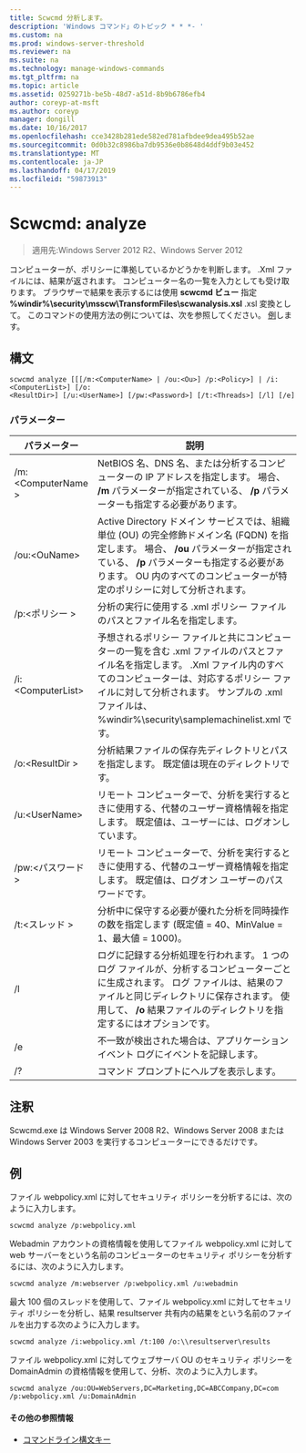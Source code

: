 ```yaml
---
title: Scwcmd 分析します。
description: 'Windows コマンド」のトピック * * *- '
ms.custom: na
ms.prod: windows-server-threshold
ms.reviewer: na
ms.suite: na
ms.technology: manage-windows-commands
ms.tgt_pltfrm: na
ms.topic: article
ms.assetid: 0259271b-be5b-48d7-a51d-8b9b6786efb4
author: coreyp-at-msft
ms.author: coreyp
manager: dongill
ms.date: 10/16/2017
ms.openlocfilehash: cce3428b281ede582ed781afbdee9dea495b52ae
ms.sourcegitcommit: 0d0b32c8986ba7db9536e0b8648d4ddf9b03e452
ms.translationtype: MT
ms.contentlocale: ja-JP
ms.lasthandoff: 04/17/2019
ms.locfileid: "59873913"
---
```

# <a name="scwcmd-analyze"></a>Scwcmd: analyze

> 適用先:Windows Server 2012 R2、Windows Server 2012

コンピューターが、ポリシーに準拠しているかどうかを判断します。 .Xml ファイルには、結果が返されます。 コンピューター名の一覧を入力としても受け取ります。 ブラウザーで結果を表示するには使用 **scwcmd ビュー** 指定 **%windir%\security\msscw\TransformFiles\scwanalysis.xsl** .xsl 変換として。 このコマンドの使用方法の例については、次を参照してください。 [例](#BKMK_Examples)します。

## <a name="syntax"></a>構文

```
scwcmd analyze [[[/m:<ComputerName> | /ou:<Ou>] /p:<Policy>] | /i:<ComputerList>] [/o:
<ResultDir>] [/u:<UserName>] [/pw:<Password>] [/t:<Threads>] [/l] [/e]
```

### <a name="parameters"></a>パラメーター

|パラメーター|説明|
|---------|-----------|
|/m:\<ComputerName >|NetBIOS 名、DNS 名、または分析するコンピューターの IP アドレスを指定します。 場合、 **/m** パラメーターが指定されている、 **/p** パラメーターも指定する必要があります。|
|/ou:\<OuName>|Active Directory ドメイン サービスでは、組織単位 (OU) の完全修飾ドメイン名 (FQDN) を指定します。 場合、 **/ou** パラメーターが指定されている、 **/p** パラメーターも指定する必要があります。 OU 内のすべてのコンピューターが特定のポリシーに対して分析されます。|
|/p:\<ポリシー >|分析の実行に使用する .xml ポリシー ファイルのパスとファイル名を指定します。|
|/i:\<ComputerList>|予想されるポリシー ファイルと共にコンピューターの一覧を含む .xml ファイルのパスとファイル名を指定します。 .Xml ファイル内のすべてのコンピューターは、対応するポリシー ファイルに対して分析されます。 サンプルの .xml ファイルは、%windir%\security\samplemachinelist.xml です。|
|/o:\<ResultDir >|分析結果ファイルの保存先ディレクトリとパスを指定します。 既定値は現在のディレクトリです。|
|/u:\<UserName>|リモート コンピューターで、分析を実行するときに使用する、代替のユーザー資格情報を指定します。 既定値は、ユーザーには、ログオンしています。|
|/pw:\<パスワード >|リモート コンピューターで、分析を実行するときに使用する、代替のユーザー資格情報を指定します。 既定値は、ログオン ユーザーのパスワードです。|
|/t:\<スレッド >|分析中に保守する必要が優れた分析を同時操作の数を指定します (既定値 = 40、MinValue = 1、最大値 = 1000)。|
|/l|ログに記録する分析処理を行われます。 1 つのログ ファイルが、分析するコンピューターごとに生成されます。 ログ ファイルは、結果のファイルと同じディレクトリに保存されます。 使用して、 **/o** 結果ファイルのディレクトリを指定するにはオプションです。|
|/e|不一致が検出された場合は、アプリケーション イベント ログにイベントを記録します。|
|/?|コマンド プロンプトにヘルプを表示します。|

## <a name="remarks"></a>注釈

Scwcmd.exe は Windows Server 2008 R2、Windows Server 2008 または Windows Server 2003 を実行するコンピューターにできるだけです。

## <a name="BKMK_Examples"></a>例

ファイル webpolicy.xml に対してセキュリティ ポリシーを分析するには、次のように入力します。
```
scwcmd analyze /p:webpolicy.xml

```
Webadmin アカウントの資格情報を使用してファイル webpolicy.xml に対して web サーバーをという名前のコンピューターのセキュリティ ポリシーを分析するには、次のように入力します。
```
scwcmd analyze /m:webserver /p:webpolicy.xml /u:webadmin

```
最大 100 個のスレッドを使用して、ファイル webpolicy.xml に対してセキュリティ ポリシーを分析し、結果 resultserver 共有内の結果をという名前のファイルを出力する次のように入力します。
```
scwcmd analyze /i:webpolicy.xml /t:100 /o:\\resultserver\results

```
ファイル webpolicy.xml に対してウェブサーバ OU のセキュリティ ポリシーを DomainAdmin の資格情報を使用して、分析、次のように入力します。
```
scwcmd analyze /ou:OU=WebServers,DC=Marketing,DC=ABCCompany,DC=com /p:webpolicy.xml /u:DomainAdmin
```

#### <a name="additional-references"></a>その他の参照情報

-   [コマンドライン構文キー](command-line-syntax-key.md)